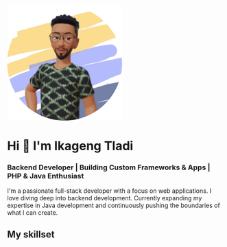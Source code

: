 <img src="Avatar.png"/>

#  Hi 👋 I'm Ikageng Tladi
### Backend Developer | Building Custom Frameworks & Apps | PHP & Java Enthusiast
   I'm a passionate full-stack developer with a focus on web applications. I love diving deep into backend development. Currently expanding my expertise in Java development and continuously pushing the boundaries of what I can create.





 ## My skillset
